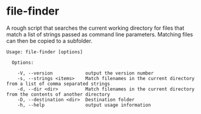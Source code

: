 # file-finder

A rough script that searches the current working directory for files that match a list of strings passed as command line parameters. Matching files can then be copied to a subfolder.

```
Usage: file-finder [options]

  Options:

    -V, --version            output the version number
    -s, --strings <items>    Match filenames in the current directory from a list of comma separated strings
    -d, --dir <dir>          Match filenames in the current directory from the contents of another directory
    -D, --destination <dir>  Destination folder
    -h, --help               output usage information

```